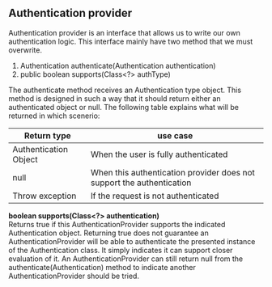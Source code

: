 ## Authentication provider
Authentication provider is an interface that allows us to write our own authentication
logic. This interface mainly have two method that we must overwrite.

1. Authentication authenticate(Authentication authentication)
2. public boolean supports(Class<?> authType)

The authenticate method receives an Authentication type object. This method is
designed in such a way that it should return either an authenticated object
or null. The following table explains what will be returned in which scenerio:


| Return type           | use case                                                             |
|-----------------------|----------------------------------------------------------------------|
| Authentication Object | When the user is fully authenticated                                 |
| null                  | When this authentication provider does not support the authentication |
| Throw exception       | If the request is not authenticated                             |

**boolean supports(Class<?> authentication)**<br>
Returns true if this AuthenticationProvider supports the 
indicated Authentication object.
Returning true does not guarantee an AuthenticationProvider will be able to 
authenticate the presented instance of the Authentication class.
It simply indicates it can support closer evaluation of it. 
An AuthenticationProvider can still return null
from the authenticate(Authentication) 
method to indicate another AuthenticationProvider should be tried.
